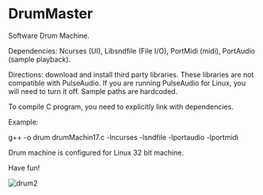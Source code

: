 # DrumMaster
Software Drum Machine.   

Dependencies: Ncurses (UI), Libsndfile (File I/O), PortMidi (midi), PortAudio (sample playback).

Directions: download and install third party libraries.  These libraries are not compatible with PulseAudio.  If you are running PulseAudio for Linux, you will need to turn it off.  Sample paths are hardcoded.

To compile C program, you need to explicitly link with dependencies.

Example: 

g++ -o drum drumMachin17.c -lncurses -lsndfile -lportaudio -lportmidi

Drum machine is configured for Linux 32 bit machine.

Have fun!

![drum2](https://user-images.githubusercontent.com/23005392/55602767-05d42200-571c-11e9-8bac-65053d6fe242.png)
